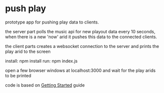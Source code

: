 # push play

prototype app for pushing play data to clients.

the server part polls the music api for new playout data every 10 seconds, when there is a new 'now' arid it pushes this data to the connected clients.

the client parts creates a websocket connection to the server and prints the play arid to the screen

install: npm install
run: npm index.js

open a few browser windows at localhost:3000 and wait for the play arids to be printed

code is based on [Getting Started](http://socket.io/get-started/chat/) guide 
